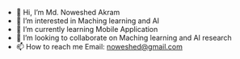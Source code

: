 - 👋 Hi, I’m Md. Noweshed Akram
- 👀 I’m interested in Maching learning and AI
- 🌱 I’m currently learning Mobile Application
- 💞️ I’m looking to collaborate on Maching learning and AI research
- 📫 How to reach me Email: noweshed@gmail.com

<!---
noweshed-akram/noweshed-akram is a ✨ special ✨ repository because its `README.md` (this file) appears on your GitHub profile.
You can click the Preview link to take a look at your changes.
--->
